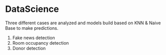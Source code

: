 # DataScience
Three different cases are analyzed and models build based on KNN & Naive Base to make predictions. 

1. Fake news detection
2. Room occupancy detection 
3. Donor detection 


